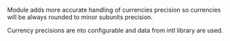 Module adds more accurate handling of currencies precision so currencies will be always rounded to minor subunits precision.

Currency precisions are nto configurable and data from intl library are used.
  